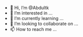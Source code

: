 - 👋 Hi, I’m @Abdultk
- 👀 I’m interested in ...
- 🌱 I’m currently learning ...
- 💞️ I’m looking to collaborate on ...
- 📫 How to reach me ...

<!---
Abdultk/Abdultk is a ✨ special ✨ repository because its `README.md` (this file) appears on your GitHub profile.
You can click the Preview link to take a look at your changes.
--->
